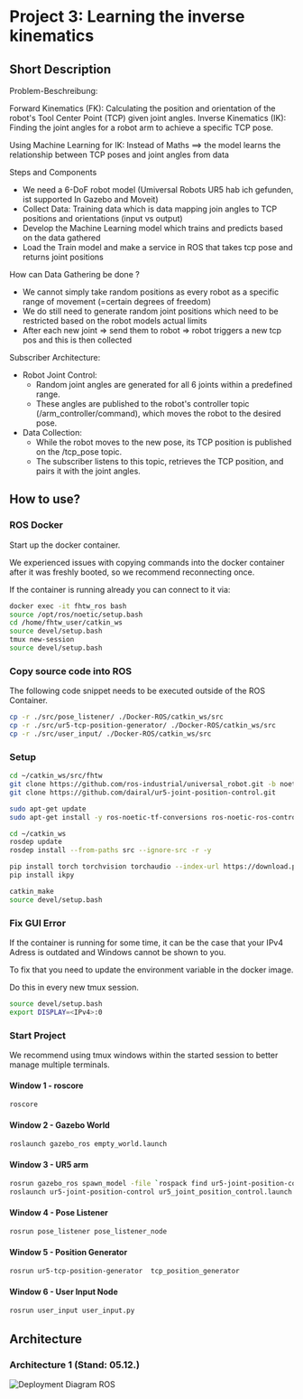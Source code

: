 # Project 3: Learning the inverse kinematics

## Short Description

Problem-Beschreibung:

Forward Kinematics (FK): Calculating the position and orientation of the robot's Tool Center Point (TCP) given joint angles.
Inverse Kinematics (IK): Finding the joint angles for a robot arm to achieve a specific TCP pose.

Using Machine Learning for IK: Instead of Maths ==> the model learns the relationship between TCP poses and joint angles from data

Steps and Components

- We need a 6-DoF robot model (Umiversal Robots UR5 hab ich gefunden, ist supported In Gazebo and Moveit)
- Collect Data: Training data which is data mapping join angles to TCP positions and orientations (input vs output)
- Develop the Machine Learning model which trains and predicts based on the data gathered
- Load the Train model and make a service in ROS that takes tcp pose and returns joint positions

How can Data Gathering be done ?

- We cannot simply take random positions as every robot as a specific range of movement (=certain degrees of freedom)
- We do still need to generate random joint positions which need to be restricted based on the robot models actual limits
- After each new joint => send them to robot => robot triggers a new tcp pos and this is then collected

Subscriber Architecture:

- Robot Joint Control:
  - Random joint angles are generated for all 6 joints within a predefined range.
  - These angles are published to the robot's controller topic (/arm_controller/command), which moves the robot to the desired pose.
- Data Collection:
  - While the robot moves to the new pose, its TCP position is published on the /tcp_pose topic.
  - The subscriber listens to this topic, retrieves the TCP position, and pairs it with the joint angles.

## How to use?

### ROS Docker

Start up the docker container.

We experienced issues with copying commands into the docker container after it was freshly booted, so we recommend reconnecting once.

If the container is running already you can connect to it via:

```bash
docker exec -it fhtw_ros bash
source /opt/ros/noetic/setup.bash
cd /home/fhtw_user/catkin_ws
source devel/setup.bash
tmux new-session
source devel/setup.bash
```

### Copy source code into ROS

The following code snippet needs to be executed outside of the ROS Container.

```bash
cp -r ./src/pose_listener/ ./Docker-ROS/catkin_ws/src
cp -r ./src/ur5-tcp-position-generator/ ./Docker-ROS/catkin_ws/src
cp -r ./src/user_input/ ./Docker-ROS/catkin_ws/src
```

### Setup

```bash
cd ~/catkin_ws/src/fhtw
git clone https://github.com/ros-industrial/universal_robot.git -b noetic-devel
git clone https://github.com/dairal/ur5-joint-position-control.git

sudo apt-get update
sudo apt-get install -y ros-noetic-tf-conversions ros-noetic-ros-control ros-noetic-ros-controllers ros-noetic-rqt ros-noetic-rqt-common-plugins x11-apps

cd ~/catkin_ws
rosdep update
rosdep install --from-paths src --ignore-src -r -y

pip install torch torchvision torchaudio --index-url https://download.pytorch.org/whl/cpu
pip install ikpy

catkin_make
source devel/setup.bash
```

### Fix GUI Error

If the container is running for some time, it can be the case that your IPv4 Adress is outdated and Windows cannot be shown to you.

To fix that you need to update the environment variable in the docker image.

Do this in every new tmux session.

```bash
source devel/setup.bash
export DISPLAY=<IPv4>:0
```

### Start Project

We recommend using tmux windows within the started session to better manage multiple terminals.

#### Window 1 - roscore

```bash
roscore
```

#### Window 2 - Gazebo World

```bash
roslaunch gazebo_ros empty_world.launch
```

#### Window 3 - UR5 arm

```bash
rosrun gazebo_ros spawn_model -file `rospack find ur5-joint-position-control`/urdf/ur5_jnt_pos_ctrl.urdf -urdf -x 0 -y 0 -z 0.1 -model ur5
roslaunch ur5-joint-position-control ur5_joint_position_control.launch
```

#### Window 4 - Pose Listener

```bash
rosrun pose_listener pose_listener_node
```

#### Window 5 - Position Generator

```bash
rosrun ur5-tcp-position-generator  tcp_position_generator
```

#### Window 6 - User Input Node

```bash
rosrun user_input user_input.py
```

## Architecture

### Architecture 1 (Stand: 05.12.)

![Deployment Diagram ROS](https://github.com/user-attachments/assets/f811b9b5-c677-4ff4-8f16-d7d731bf7a48)
